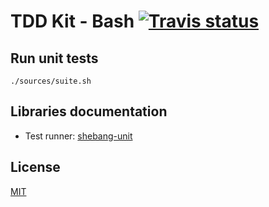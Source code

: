 # TDD Kit - Bash [![Travis status]](https://travis-ci.org/arpinum/tdd-kit-bash)

## Run unit tests

    ./sources/suite.sh

## Libraries documentation

* Test runner: [shebang-unit]

## License

[MIT](LICENSE)

[shebang-unit]: https://github.com/arpinum/shebang-unit
[Travis status]: https://travis-ci.org/arpinum/tdd-kit-bash.png?branch=master
